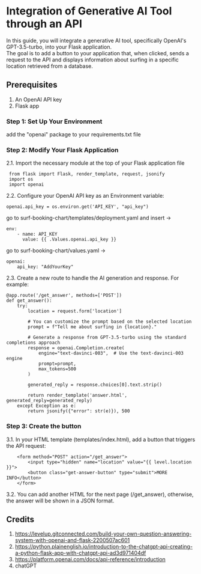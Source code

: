 # Integration of Generative AI Tool through an API
In this guide, you will integrate a generative AI tool, specifically OpenAI's GPT-3.5-turbo, into your Flask application.  
The goal is to add a button to your application that, when clicked, sends a request to the API and displays information about surfing in a specific location retrieved from a database.

## Prerequisites
1. An OpenAI API key
2. Flask app 

### Step 1: Set Up Your Environment
add the "openai" package to your requirements.txt file

### Step 2: Modify Your Flask Application
2.1. Import the necessary module at the top of your Flask application file  
  
    
     from flask import Flask, render_template, request, jsonify
     import os
     import openai 
    
      
2.2. Configure your OpenAI API key as an Environment variable:  
    
    openai.api_key = os.environ.get('API_KEY', "api_key")
    
go to surf-booking-chart/templates/deployment.yaml and insert -> 
    
    env:
        - name: API_KEY
          value: {{ .Values.openai.api_key }}
    
go to surf-booking-chart/values.yaml ->
    
    openai:
        api_key: "AddYourKey"

2.3. Create a new route to handle the AI generation and response. For example:

    @app.route('/get_answer', methods=['POST'])
    def get_answer():
        try:
            location = request.form['location']

            # You can customize the prompt based on the selected location
            prompt = f"Tell me about surfing in {location}."

            # Generate a response from GPT-3.5-turbo using the standard completions approach
            response = openai.Completion.create(
                engine="text-davinci-003",  # Use the text-davinci-003 engine
                prompt=prompt,
                max_tokens=500
            )

            generated_reply = response.choices[0].text.strip()

            return render_template('answer.html', generated_reply=generated_reply)
        except Exception as e:
            return jsonify({"error": str(e)}), 500


### Step 3: Create the button
3.1. In your HTML template (templates/index.html), add a button that triggers the API request:

        <form method="POST" action="/get_answer">
            <input type="hidden" name="location" value="{{ level.location }}">
            <button class="get-answer-button" type="submit">MORE INFO</button>
        </form>

3.2. You can add another HTML for the next page (/get_answer), otherwise, the answer will be shown in a JSON format.



## Credits 
1. https://levelup.gitconnected.com/build-your-own-question-answering-system-with-openai-and-flask-2200507ac601
2. https://python.plainenglish.io/introduction-to-the-chatgpt-api-creating-a-python-flask-app-with-chatgpt-api-ad3d971404df
3. https://platform.openai.com/docs/api-reference/introduction
4. chatGPT
